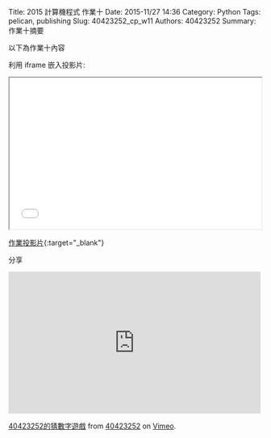 Title: 2015 計算機程式 作業十
Date: 2015-11/27 14:36
Category: Python
Tags: pelican, publishing
Slug: 40423252_cp_w11
Authors: 40423252
Summary: 作業十摘要

以下為作業十內容

利用 iframe 嵌入投影片:

<iframe src="40423252_cp_w11_p.html" width="500" height="300"></iframe>

[作業投影片](40423252_cp_w11_p.html){:target="_blank"}

分享
<iframe src="https://player.vimeo.com/video/150517321" width="500" height="281" frameborder="0" webkitallowfullscreen mozallowfullscreen allowfullscreen></iframe> <p><a href="https://vimeo.com/150517321">40423252的猜數字遊戲</a> from <a href="https://vimeo.com/user46241007">40423252</a> on <a href="https://vimeo.com">Vimeo</a>.</p>